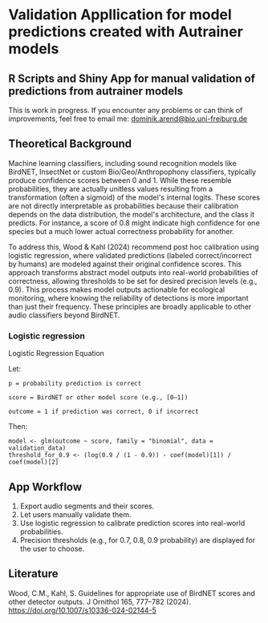 # Validation Appllication for model predictions created with Autrainer models
## R Scripts and Shiny App for manual validation of predictions from autrainer models
This is work in progress. If you encounter any problems or can think of improvements, feel free to email me: dominik.arend@bio.uni-freiburg.de

## Theoretical Background
Machine learning classifiers, including sound recognition models like BirdNET, InsectNet or custom Bio/Geo/Anthropophony classifiers, typically produce confidence scores between 0 and 1. While these resemble probabilities, they are actually unitless values resulting from a transformation (often a sigmoid) of the model's internal logits. These scores are not directly interpretable as probabilities because their calibration depends on the data distribution, the model's architecture, and the class it predicts. For instance, a score of 0.8 might indicate high confidence for one species but a much lower actual correctness probability for another.

To address this, Wood & Kahl (2024) recommend post hoc calibration using logistic regression, where validated predictions (labeled correct/incorrect by humans) are modeled against their original confidence scores. This approach transforms abstract model outputs into real-world probabilities of correctness, allowing thresholds to be set for desired precision levels (e.g., 0.9). This process makes model outputs actionable for ecological monitoring, where knowing the reliability of detections is more important than just their frequency. These principles are broadly applicable to other audio classifiers beyond BirdNET.

### Logistic regression
Logistic Regression Equation

Let:

    p = probability prediction is correct

    score = BirdNET or other model score (e.g., [0–1])

    outcome = 1 if prediction was correct, 0 if incorrect

Then:

    model <- glm(outcome ~ score, family = "binomial", data = validation_data)
    threshold_for_0.9 <- (log(0.9 / (1 - 0.9)) - coef(model)[1]) / coef(model)[2]

## App Workflow
1. Export audio segments and their scores.
2. Let users manually validate them.
3. Use logistic regression to calibrate prediction scores into real-world probabilities.
4. Precision thresholds (e.g., for 0.7, 0.8, 0.9 probability) are displayed for the user to choose.

## Literature
Wood, C.M., Kahl, S. Guidelines for appropriate use of BirdNET scores and other detector outputs. J Ornithol 165, 777–782 (2024). https://doi.org/10.1007/s10336-024-02144-5